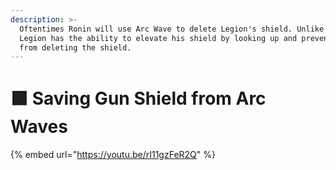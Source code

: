 ```yaml
---
description: >-
  Oftentimes Ronin will use Arc Wave to delete Legion's shield. Unlike Tone,
  Legion has the ability to elevate his shield by looking up and prevent Ronin
  from deleting the shield.
---
```


# 🟩 Saving Gun Shield from Arc Waves

{% embed url="https://youtu.be/rI11gzFeR2Q" %}
